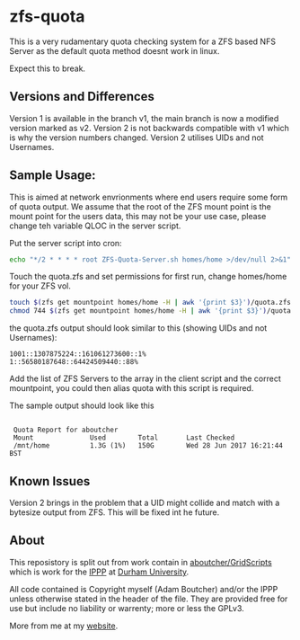 # zfs-quota
This is a very rudamentary quota checking system for a ZFS based NFS Server as the default quota method doesnt work in linux.

Expect this to break.

## Versions and Differences
Version 1 is available in the branch v1, the main branch is now a modified version marked as v2.
Version 2 is not backwards compatible with v1 which is why the version numbers changed. Version 2 utilises UIDs and not Usernames.

## Sample Usage:

This is aimed at network envrionments where end users require some form of quota output.
We assume that the root of the ZFS mount point is the mount point for the users data, this may not be your use case, please change teh variable QLOC in the server script.

Put the server script into cron:
```bash
echo "*/2 * * * * root ZFS-Quota-Server.sh homes/home >/dev/null 2>&1" >> /etc/cron.d/zfs-quota
```

Touch the quota.zfs and set permissions for first run, change homes/home for your ZFS vol.
```bash
touch $(zfs get mountpoint homes/home -H | awk '{print $3}')/quota.zfs
chmod 744 $(zfs get mountpoint homes/home -H | awk '{print $3}')/quota.zfs
```

the quota.zfs output should look similar to this (showing UIDs and not Usernames):
```
1001::1307875224::161061273600::1%
1::56580187648::64424509440::88%
```

Add the list of ZFS Servers to the array in the client script and the correct mountpoint, you could then alias quota with this script is required.

The sample output should look like this
```

 Quota Report for aboutcher
 Mount				Used		Total		Last Checked
 /mnt/home			1.3G (1%)	150G		Wed 28 Jun 2017 16:21:44 BST

```

## Known Issues
Version 2 brings in the problem that a UID might collide and match with a bytesize output from ZFS. This will be fixed int he future.

## About

This reposistory is split out from work contain in [aboutcher/GridScripts](/adamboutcher/Grid-Scripts) which is work for the [IPPP](https://www.ippp.dur.ac.uk) at [Durham University](https://www.dur.ac.uk).

All code contained is Copyright myself (Adam Boutcher) and/or the IPPP unless otherwise stated in the header of the file. They are provided free for use but include no liability or warrenty; more or less the GPLv3.

More from me at my [website](http://www.aboutcher.co.uk).
